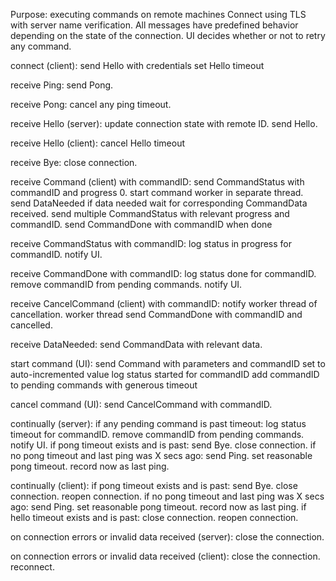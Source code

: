 
Purpose: executing commands on remote machines
Connect using TLS with server name verification.
All messages have predefined behavior depending on the state of the connection.
UI decides whether or not to retry any command.

connect (client):
    send Hello with credentials
    set Hello timeout

receive Ping:
    send Pong.

receive Pong:
    cancel any ping timeout.

receive Hello (server):
    update connection state with remote ID.
    send Hello.

receive Hello (client):
    cancel Hello timeout

receive Bye:
    close connection.

receive Command (client) with commandID:
    send CommandStatus with commandID and progress 0.
    start command worker in separate thread.
        send DataNeeded if data needed
            wait for corresponding CommandData received.
        send multiple CommandStatus with relevant progress and commandID.
        send CommandDone with commandID when done

receive CommandStatus with commandID:
    log status in progress for commandID.
    notify UI.

receive CommandDone with commandID:
    log status done for commandID.
    remove commandID from pending commands.
    notify UI.

receive CancelCommand (client) with commandID:
    notify worker thread of cancellation.
    worker thread send CommandDone with commandID and cancelled.

receive DataNeeded:
    send CommandData with relevant data.

start command (UI):
    send Command with parameters and commandID set to auto-incremented value
    log status started for commandID
    add commandID to pending commands with generous timeout

cancel command (UI):
    send CancelCommand with commandID.

continually (server):
    if any pending command is past timeout:
        log status timeout for commandID.
        remove commandID from pending commands.
        notify UI.
    if pong timeout exists and is past:
        send Bye.
        close connection.
    if no pong timeout and last ping was X secs ago:
        send Ping.
        set reasonable pong timeout.
        record now as last ping.

continually (client):
    if pong timeout exists and is past:
        send Bye.
        close connection.
        reopen connection.
    if no pong timeout and last ping was X secs ago:
        send Ping.
        set reasonable pong timeout.
        record now as last ping.
    if hello timeout exists and is past:
        close connection.
        reopen connection.

on connection errors or invalid data received (server):
    close the connection.

on connection errors or invalid data received (client):
    close the connection.
    reconnect.
